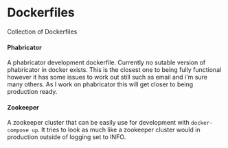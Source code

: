 # Dockerfiles

Collection of Dockerfiles

#### Phabricator

A phabricator development dockerfile. Currently no sutable version of phabricator in docker exists. This is the closest one to being fully functional however it has some issues to work out still such as email and i'm sure many others. As I work on phabricator this will get closer to being production ready.

#### Zookeeper

A zookeeper cluster that can be easily use for development with `docker-compose up`. It tries to look as much like a zookeeper cluster would in production outside of logging set to INFO.
